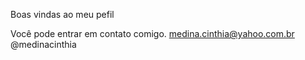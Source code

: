 Boas vindas ao meu pefil
<!--
Meu nome é Cinthia Medina

- Estou estudando Alura junto com meus alunos
-Utilizo esse espaço para minha orgnização de estudos.
-Moro em Campinas
-->
Você pode entrar em contato comigo.
medina.cinthia@yahoo.com.br 
@medinacinthia
